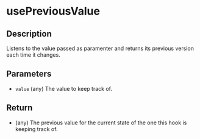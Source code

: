 # usePreviousValue

## Description

Listens to the value passed as paramenter and returns its previous version each time it changes.

## Parameters

- `value` (any) The value to keep track of.

## Return

- (any) The previous value for the current state of the one this hook is keeping track of.
